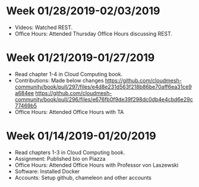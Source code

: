 # Week 01/28/2019-02/03/2019

* Videos: Watched REST.
* Office Hours: Attended Thursday Office Hours discussing REST.

# Week 01/21/2019-01/27/2019

* Read chapter 1-4 in Cloud Computing book.
* Contributions: Made below changes
  https://github.com/cloudmesh-community/book/pull/297/files/e4d8e231d563f218b86be70aff6ea31ce9a684ee
  https://github.com/cloudmesh-community/book/pull/296/files/e676fb0f9de39f298dc0db4e4cbd6e29c77469b5
* Office Hours: Attended Office Hours with TA

# Week 01/14/2019-01/20/2019

* Read chapters 1-3 in Cloud Computing book.
* Assignment: Published bio on Piazza
* Office Hours: Attended Office Hours with Professor von Laszewski
* Software: Installed Docker
* Accounts: Setup github, chameleon and other accounts
